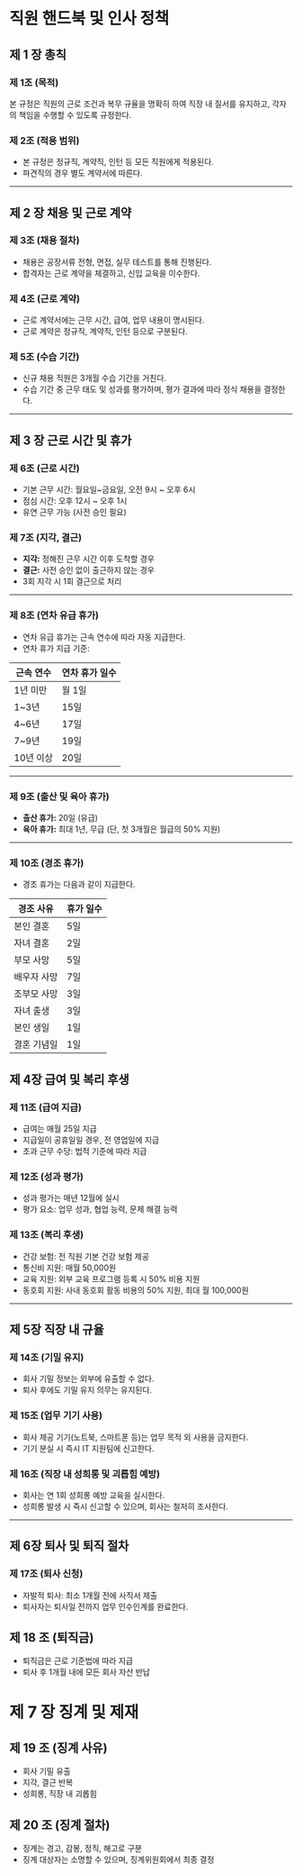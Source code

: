# 직원 핸드북 및 인사 정책

## 제 1 장 총칙

### 제 1조 (목적)
본 규정은 직원의 근로 조건과 복무 규율을 명확히 하여 직장 내 질서를 유지하고, 각자의 책임을 수행할 수 있도록 규정한다.

### 제 2조 (적용 범위)
- 본 규정은 정규직, 계약직, 인턴 등 모든 직원에게 적용된다.
- 파견직의 경우 별도 계약서에 따른다.

---

## 제 2 장 채용 및 근로 계약

### 제 3조 (채용 절차)
- 채용은 공장서류 전형, 면접, 실무 테스트를 통해 진행된다.
- 합격자는 근로 계약을 체결하고, 신입 교육을 이수한다.

### 제 4조 (근로 계약)
- 근로 계약서에는 근무 시간, 급여, 업무 내용이 명시된다.
- 근로 계약은 정규직, 계약직, 인턴 등으로 구분된다.

### 제 5조 (수습 기간)
- 신규 채용 직원은 3개월 수습 기간을 거친다.
- 수습 기간 중 근무 태도 및 성과를 평가하며, 평가 결과에 따라 정식 채용을 결정한다.

---

## 제 3 장 근로 시간 및 휴가

### 제 6조 (근로 시간)
- 기본 근무 시간: 월요일~금요일, 오전 9시 ~ 오후 6시
- 점심 시간: 오후 12시 ~ 오후 1시
- 유연 근무 가능 (사전 승인 필요)

### 제 7조 (지각, 결근)
- **지각:** 정해진 근무 시간 이후 도착할 경우  
- **결근:** 사전 승인 없이 출근하지 않는 경우  
- 3회 지각 시 1회 결근으로 처리  

---

### 제 8조 (연차 유급 휴가)
- 연차 유급 휴가는 근속 연수에 따라 자동 지급한다.  
- 연차 휴가 지급 기준:  

| 근속 연수 | 연차 휴가 일수 |
|----------|---------------|
| 1년 미만 | 월 1일        |
| 1~3년   | 15일          |
| 4~6년   | 17일          |
| 7~9년   | 19일          |
| 10년 이상 | 20일         |

---

### 제 9조 (출산 및 육아 휴가)
- **출산 휴가:** 20일 (유급)  
- **육아 휴가:** 최대 1년, 무급 (단, 첫 3개월은 월급의 50% 지원)  

---

### 제 10조 (경조 휴가)
- 경조 휴가는 다음과 같이 지급한다.  

| 경조 사유        | 휴가 일수 |
|------------------|-----------|
| 본인 결혼        | 5일        |
| 자녀 결혼        | 2일        |
| 부모 사망        | 5일        |
| 배우자 사망      | 7일        |
| 조부모 사망      | 3일        |
| 자녀 출생        | 3일        |
| 본인 생일        | 1일        |
| 결혼 기념일      | 1일        |

## 제 4장 급여 및 복리 후생

### 제 11조 (급여 지급)
- 급여는 매월 25일 지급
- 지급일이 공휴일일 경우, 전 영업일에 지급
- 초과 근무 수당: 법적 기준에 따라 지급

### 제 12조 (성과 평가)
- 성과 평가는 매년 12월에 실시
- 평가 요소: 업무 성과, 협업 능력, 문제 해결 능력

### 제 13조 (복리 후생)
- 건강 보험: 전 직원 기본 건강 보험 제공
- 통신비 지원: 매월 50,000원
- 교육 지원: 외부 교육 프로그램 등록 시 50% 비용 지원
- 동호회 지원: 사내 동호회 활동 비용의 50% 지원, 최대 월 100,000원

---

## 제 5장 직장 내 규율

### 제 14조 (기밀 유지)
- 회사 기밀 정보는 외부에 유출할 수 없다.
- 퇴사 후에도 기밀 유지 의무는 유지된다.

### 제 15조 (업무 기기 사용)
- 회사 제공 기기(노트북, 스마트폰 등)는 업무 목적 외 사용을 금지한다.
- 기기 분실 시 즉시 IT 지원팀에 신고한다.

### 제 16조 (직장 내 성희롱 및 괴롭힘 예방)
- 회사는 연 1회 성희롱 예방 교육을 실시한다.
- 성희롱 발생 시 즉시 신고할 수 있으며, 회사는 철저히 조사한다.

---

## 제 6장 퇴사 및 퇴직 절차

### 제 17조 (퇴사 신청)

- 자발적 퇴사: 최소 1개월 전에 사직서 제출
- 퇴사자는 퇴사일 전까지 업무 인수인계를 완료한다.

## 제 18 조 (퇴직금)

- 퇴직금은 근로 기준법에 따라 지급
- 퇴사 후 1개월 내에 모든 회사 자산 반납

# 제 7 장 징계 및 제재

## 제 19 조 (징계 사유)

- 회사 기밀 유출
- 지각, 결근 반복
- 성희롱, 직장 내 괴롭힘

## 제 20 조 (징계 절차)

- 징계는 경고, 감봉, 정직, 해고로 구분
- 징계 대상자는 소명할 수 있으며, 징계위원회에서 최종 결정